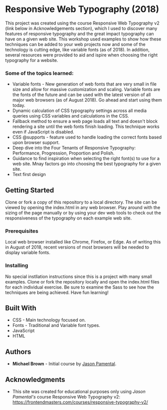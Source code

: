 # Responsive Web Typography (2018)

This project was created using the course Responsive Web Typography v2 (link below in Acknowledgements section), which I used to discover
many features of responsive typography and the great impact typography can have on a given web site. This workshop used examples to show
how these techniques can be added to your web projects now and some of the technology is cutting edge, like variable fonts (as of 2018).
In addition, several resources were provided to aid and ispire when choosing the right typography for a website. 

### Some of the topics learned: 
  - Variable fonts - New generation of web fonts that are very small in file size and allow for massive customization and scaling. 
  Variable fonts are the fonts of the future and can be used with the latest version of all major web browsers (as of August 2018). 
  Go ahead and start using them today.  
  - Dynamic calculation of CSS typography settings across all media queries using CSS variables and calculations in the CSS.
  - Fallback method to ensure a web page loads all text and doesn't block rendering a site until the web fonts 
  finish loading. This technique works even if JavaScript is disabled. 
  - CSS @supports - feature used to handle loading the correct fonts based upon browser support.
  - Deep dive into the Four Tenants of Responsive Typography: Performance, Progression, Proportion and Polish.
  - Guidance to find inspiration when selecting the right font(s) to use for a web site. Mnay factors go into choosing the 
  best typography for a given site.
  - Text first design
  
  
## Getting Started

Clone or fork a copy of this repository to a local directory. The site can be viewed by opening the index.html in any web browser. Play 
around with the sizing of the page manually or by using your dev web tools to check out the responsiveness of the typography on each example web site.

### Prerequisites

Local web browser installed like Chrome, Firefox, or Edge. As of writing this in August of 2018, recent versions of most browsers will be needed to display 
variable fonts.


### Installing

No special instllation instructions since this is a project with many small examples. Clone or fork the repository locally and open the index.html
files for each individual exercise. Be sure to examine the Sass to see how the techniques are being achieved. Have fun learning!


## Built With

* CSS - Main technology focused on.
* Fonts - Traditional and Variable font types.
* JavaScript
* HTML

## Authors

* **Michael Brown** - Initial course by [Jason Pamental](https://github.com/jpamental).

## Acknowledgments

* This site was created for educational purposes only using *Jason Pamental's* course Responsive Web Typography v2: https://frontendmasters.com/courses/responsive-typography-v2/
